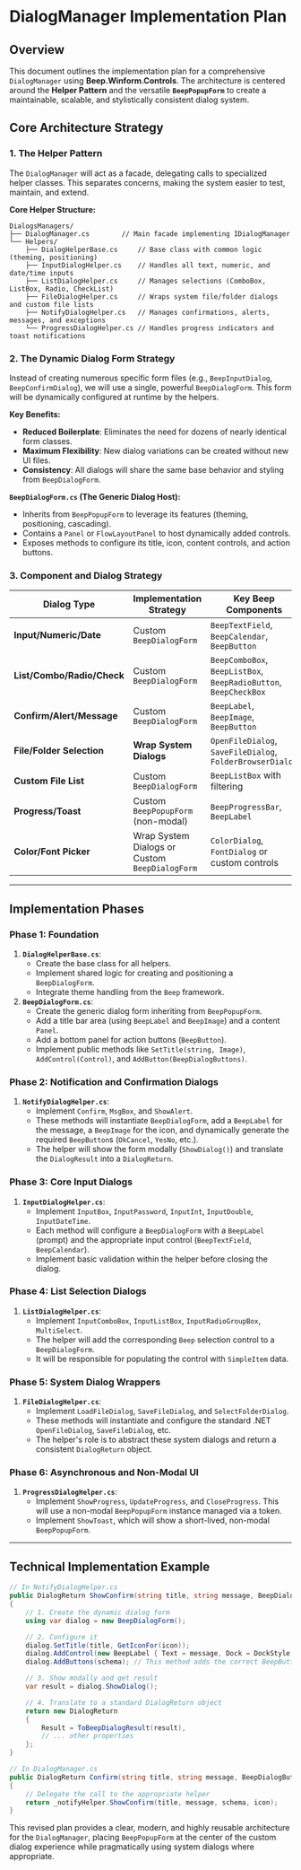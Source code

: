 ﻿# DialogManager Implementation Plan

## Overview
This document outlines the implementation plan for a comprehensive `DialogManager` using **Beep.Winform.Controls**. The architecture is centered around the **Helper Pattern** and the versatile **`BeepPopupForm`** to create a maintainable, scalable, and stylistically consistent dialog system.

## Core Architecture Strategy

### 1. The Helper Pattern
The `DialogManager` will act as a facade, delegating calls to specialized helper classes. This separates concerns, making the system easier to test, maintain, and extend.

**Core Helper Structure:**
```
DialogsManagers/
├── DialogManager.cs        // Main facade implementing IDialogManager
└── Helpers/
    ├── DialogHelperBase.cs     // Base class with common logic (theming, positioning)
    ├── InputDialogHelper.cs    // Handles all text, numeric, and date/time inputs
    ├── ListDialogHelper.cs     // Manages selections (ComboBox, ListBox, Radio, CheckList)
    ├── FileDialogHelper.cs     // Wraps system file/folder dialogs and custom file lists
    ├── NotifyDialogHelper.cs   // Manages confirmations, alerts, messages, and exceptions
    └── ProgressDialogHelper.cs // Handles progress indicators and toast notifications
```

### 2. The Dynamic Dialog Form Strategy
Instead of creating numerous specific form files (e.g., `BeepInputDialog`, `BeepConfirmDialog`), we will use a single, powerful `BeepDialogForm`. This form will be dynamically configured at runtime by the helpers.

**Key Benefits:**
- **Reduced Boilerplate**: Eliminates the need for dozens of nearly identical form classes.
- **Maximum Flexibility**: New dialog variations can be created without new UI files.
- **Consistency**: All dialogs will share the same base behavior and styling from `BeepDialogForm`.

**`BeepDialogForm.cs` (The Generic Dialog Host):**
- Inherits from `BeepPopupForm` to leverage its features (theming, positioning, cascading).
- Contains a `Panel` or `FlowLayoutPanel` to host dynamically added controls.
- Exposes methods to configure its title, icon, content controls, and action buttons.

### 3. Component and Dialog Strategy

| Dialog Type | Implementation Strategy | Key Beep Components |
|---|---|---|
| **Input/Numeric/Date** | Custom `BeepDialogForm` | `BeepTextField`, `BeepCalendar`, `BeepButton` |
| **List/Combo/Radio/Check** | Custom `BeepDialogForm` | `BeepComboBox`, `BeepListBox`, `BeepRadioButton`, `BeepCheckBox` |
| **Confirm/Alert/Message** | Custom `BeepDialogForm` | `BeepLabel`, `BeepImage`, `BeepButton` |
| **File/Folder Selection** | **Wrap System Dialogs** | `OpenFileDialog`, `SaveFileDialog`, `FolderBrowserDialog` |
| **Custom File List** | Custom `BeepDialogForm` | `BeepListBox` with filtering |
| **Progress/Toast** | Custom `BeepPopupForm` (non-modal) | `BeepProgressBar`, `BeepLabel` |
| **Color/Font Picker** | Wrap System Dialogs or Custom `BeepDialogForm` | `ColorDialog`, `FontDialog` or custom controls |

---

## Implementation Phases

### Phase 1: Foundation
1.  **`DialogHelperBase.cs`**:
    -   Create the base class for all helpers.
    -   Implement shared logic for creating and positioning a `BeepDialogForm`.
    -   Integrate theme handling from the `Beep` framework.
2.  **`BeepDialogForm.cs`**:
    -   Create the generic dialog form inheriting from `BeepPopupForm`.
    -   Add a title bar area (using `BeepLabel` and `BeepImage`) and a content `Panel`.
    -   Add a bottom panel for action buttons (`BeepButton`).
    -   Implement public methods like `SetTitle(string, Image)`, `AddControl(Control)`, and `AddButton(BeepDialogButtons)`.

### Phase 2: Notification and Confirmation Dialogs
1.  **`NotifyDialogHelper.cs`**:
    -   Implement `Confirm`, `MsgBox`, and `ShowAlert`.
    -   These methods will instantiate `BeepDialogForm`, add a `BeepLabel` for the message, a `BeepImage` for the icon, and dynamically generate the required `BeepButton`s (`OkCancel`, `YesNo`, etc.).
    -   The helper will show the form modally (`ShowDialog()`) and translate the `DialogResult` into a `DialogReturn`.

### Phase 3: Core Input Dialogs
1.  **`InputDialogHelper.cs`**:
    -   Implement `InputBox`, `InputPassword`, `InputInt`, `InputDouble`, `InputDateTime`.
    -   Each method will configure a `BeepDialogForm` with a `BeepLabel` (prompt) and the appropriate input control (`BeepTextField`, `BeepCalendar`).
    -   Implement basic validation within the helper before closing the dialog.

### Phase 4: List Selection Dialogs
1.  **`ListDialogHelper.cs`**:
    -   Implement `InputComboBox`, `InputListBox`, `InputRadioGroupBox`, `MultiSelect`.
    -   The helper will add the corresponding `Beep` selection control to a `BeepDialogForm`.
    -   It will be responsible for populating the control with `SimpleItem` data.

### Phase 5: System Dialog Wrappers
1.  **`FileDialogHelper.cs`**:
    -   Implement `LoadFileDialog`, `SaveFileDialog`, and `SelectFolderDialog`.
    -   These methods will instantiate and configure the standard .NET `OpenFileDialog`, `SaveFileDialog`, etc.
    -   The helper's role is to abstract these system dialogs and return a consistent `DialogReturn` object.

### Phase 6: Asynchronous and Non-Modal UI
1.  **`ProgressDialogHelper.cs`**:
    -   Implement `ShowProgress`, `UpdateProgress`, and `CloseProgress`. This will use a non-modal `BeepPopupForm` instance managed via a token.
    -   Implement `ShowToast`, which will show a short-lived, non-modal `BeepPopupForm`.

---

## Technical Implementation Example

```csharp
// In NotifyDialogHelper.cs
public DialogReturn ShowConfirm(string title, string message, BeepDialogButtonSchema schema, BeepDialogIcon icon)
{
    // 1. Create the dynamic dialog form
    using var dialog = new BeepDialogForm();

    // 2. Configure it
    dialog.SetTitle(title, GetIconFor(icon));
    dialog.AddControl(new BeepLabel { Text = message, Dock = DockStyle.Fill });
    dialog.AddButtons(schema); // This method adds the correct BeepButtons

    // 3. Show modally and get result
    var result = dialog.ShowDialog();

    // 4. Translate to a standard DialogReturn object
    return new DialogReturn
    {
        Result = ToBeepDialogResult(result),
        // ... other properties
    };
}

// In DialogManager.cs
public DialogReturn Confirm(string title, string message, BeepDialogButtonSchema schema, BeepDialogIcon icon)
{
    // Delegate the call to the appropriate helper
    return _notifyHelper.ShowConfirm(title, message, schema, icon);
}
```

This revised plan provides a clear, modern, and highly reusable architecture for the `DialogManager`, placing `BeepPopupForm` at the center of the custom dialog experience while pragmatically using system dialogs where appropriate.